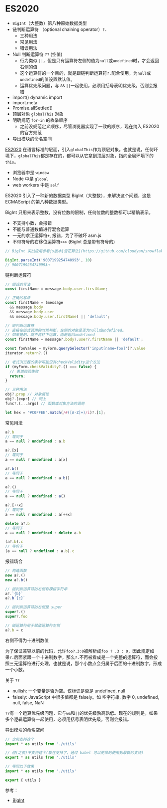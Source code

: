 # ES2020

- `BigInt`（大整数）第八种原始数据类型
- 链判断运算符 （optional chaining operator）`?.`
  - 三种用法
  - 常见用法
  - 错误用法
- Null 判断运算符 `??` (空值)
  - 行为类似 `||`，但是只有运算符左侧的值为`null`或`undefined`时，才会返回右侧的值
  - 这个运算符的一个目的，就是跟链判断运算符`?.`配合使用，为`null`或`undefined`的值设置默认值。
  - 运算优先级问题，与 `&&` `||`一起使用，必须用括号表明优先级，否则会报错
- import() dynamic import
- import.meta
- Promise.allSettled()
- 顶层对象 `globalThis` 对象
- 明确规范 `for-in` 的枚举顺序
  - 之前没规范定义顺序，尽管浏览器实现了一致的顺序，现在纳入 ES2020 的官方规范
- 导出模块的命名空间

[ES2020](https://github.com/tc39/proposal-global) 在语言标准的层面，引入`globalThis`作为顶层对象。也就是说，任何环境下，`globalThis`都是存在的，都可以从它拿到顶层对象，指向全局环境下的`this`。

- 浏览器中是 `window`
- Node 中是 `global`
- web workers 中是 `self`

ES2020 引入了一种新的数据类型 BigInt（大整数），来解决这个问题，这是 ECMAScript 的第八种数据类型。

BigInt 只用来表示整数，没有位数的限制，任何位数的整数都可以精确表示。

- 不支持小数，会报错
- 不能与普通数值进行混合运算
- 一元的求正运算符`+`, 报错，为了不破坏 asm.js
- 不带符号的右移位运算符`>>>` (BigInt 总是带有符号的)

```js
// BigInt 实战应用参看js版本[雪花算法](https://github.com/cloudyan/snowflake)

BigInt.parseInt('9007199254740993', 10)
// 9007199254740993n
```

链判断运算符

```js
// 错误的写法
const firstName = message.body.user.firstName;

// 正确的写法
const firstName = (message
  && message.body
  && message.body.user
  && message.body.user.firstName) || 'default';

// 链判断运算符
// 直接在链式调用的时候判断，左侧的对象是否为null或undefined。
// 如果是的，就不再往下运算，而是返回undefined
const firstName = message?.body?.user?.firstName || 'default';

const fooValue = myForm.querySelector('input[name=foo]')?.value
iterator.return?.()

// 老式浏览器的表单可能没有checkValidity这个方法
if (myForm.checkValidity?.() === false) {
  // 表单校验失败
  return;
}

// 三种用法
obj?.prop // 对象属性
obj?.[expr] // 同上
func?.(...args) // 函数或对象方法的调用

let hex = "#C0FFEE".match(/#([A-Z]+)/i)?.[1];
```

常见用法

```js
a?.b
// 等同于
a == null ? undefined : a.b

a?.[x]
// 等同于
a == null ? undefined : a[x]

a?.b()
// 等同于
a == null ? undefined : a.b()

a?.()
// 等同于
a == null ? undefined : a()

a?.[++x]
// 等同于
a == null ? undefined : a[++x]

delete a?.b
// 等同于
a == null ? undefined : delete a.b

(a?.b).c
// 等价于
(a == null ? undefined : a.b).c
```

报错场合

```js
// 构造函数
new a?.()
new a?.b()

// 链判断运算符的右侧有模板字符串
a?.`{b}`
a?.b`{c}`

// 链判断运算符的左侧是 super
super?.()
super?.foo

// 链运算符用于赋值运算符左侧
a?.b = c
```

右侧不得为十进制数值

为了保证兼容以前的代码，允许`foo?.3:0`被解析成`foo ? .3 : 0`，因此规定如果`?.`后面紧跟一个十进制数字，那么`?.`不再被看成是一个完整的运算符，而会按照三元运算符进行处理，也就是说，那个小数点会归属于后面的十进制数字，形成一个小数。

关于 `??`

- nullish: 一个变量是否为空。仅标识是否是 undefined, null
- falsely: JavaScript 中很多值都是 falsely。如 空字符串, 数字 0, undefined, null, false, NaN

`??`有一个运算优先级问题，它与`&&`和`||`的优先级孰高孰低。现在的规则是，如果多个逻辑运算符一起使用，必须用括号表明优先级，否则会报错。

导出模块的命名空间

```js
// 之前支持这个
import * as utils from './utils'

// 但(之前)不支持这个(现在支持了，通过 babel 可以更早的使用到最新的支持)
export * as utils from './utils'

// 等同以下效果
import * as utils from './utils'

export { utils }
```



参考：

- [BigInt](https://developer.mozilla.org/zh-CN/docs/Web/JavaScript/Reference/Global_Objects/BigInt)
